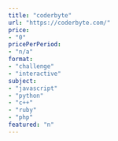 ```yaml
---
title: "coderbyte"
url: "https://coderbyte.com/"
price: 
- "0"
pricePerPeriod: 
- "n/a"
format: 
- "challenge"
- "interactive"
subject: 
- "javascript"
- "python"
- "c++"
- "ruby"
- "php"
featured: "n"
---
```

